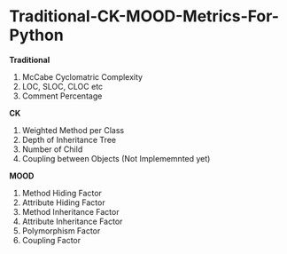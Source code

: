 # Traditional-CK-MOOD-Metrics-For-Python
**Traditional**
1. McCabe Cyclomatric Complexity
2. LOC, SLOC, CLOC etc
3. Comment Percentage

**CK**
1. Weighted Method per Class
2. Depth of Inheritance Tree
3. Number of Child
4. Coupling between Objects (Not Implememnted yet)

**MOOD**
1. Method Hiding Factor
2. Attribute Hiding Factor
3. Method Inheritance Factor
4. Attribute Inheritance Factor 
5. Polymorphism Factor
6. Coupling Factor
